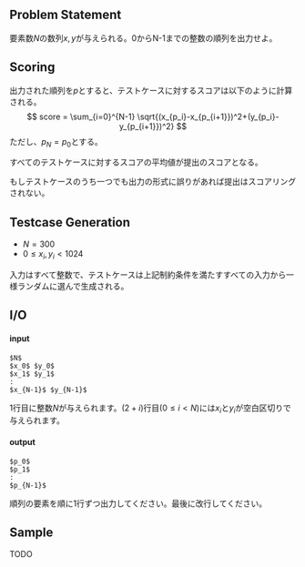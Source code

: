 
## Problem Statement
要素数$N$の数列$x,y$が与えられる。0からN-1までの整数の順列を出力せよ。

## Scoring

出力された順列を$p$とすると、テストケースに対するスコアは以下のように計算される。
$$ score = \sum_{i=0}^{N-1} \sqrt{(x_{p_i}-x_{p_{i+1}})^2+(y_{p_i}-y_{p_{i+1}})^2} $$
ただし、$p_N=p_0$とする。

すべてのテストケースに対するスコアの平均値が提出のスコアとなる。

もしテストケースのうち一つでも出力の形式に誤りがあれば提出はスコアリングされない。

## Testcase Generation
- $N=300$
- $0 \leq x_i,y_i < 1024$

入力はすべて整数で、テストケースは上記制約条件を満たすすべての入力から一様ランダムに選んで生成される。

## I/O
#### input

~~~
$N$
$x_0$ $y_0$
$x_1$ $y_1$
:
$x_{N-1}$ $y_{N-1}$
~~~

1行目に整数$N$が与えられます。$(2+i)$行目$(0 \leq i < N$)には$x_i$と$y_i$が空白区切りで与えられます。

#### output

~~~
$p_0$
$p_1$
:
$p_{N-1}$
~~~
順列の要素を順に1行ずつ出力してください。最後に改行してください。
## Sample

TODO